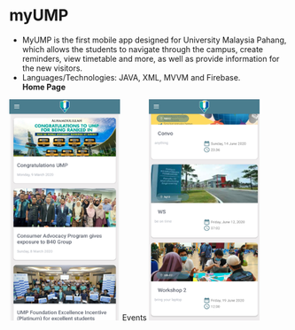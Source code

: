 # myUMP
- MyUMP is the first mobile app designed for University Malaysia Pahang, which allows the students to navigate through the campus, create reminders, view timetable and more, as well as provide information for the new visitors. 
- Languages/Technologies: JAVA, XML, MVVM and Firebase. <br>
<b>Home Page</b> 
<img src="https://github.com/ammaralsharee/MyUMP/blob/main/Images/Home_page.jpg" width="200" height="400" /> 
Events 
<img src="https://github.com/ammaralsharee/MyUMP/blob/main/Images/Events.jpg" width="200" height="400" />
